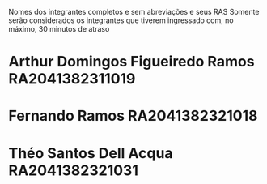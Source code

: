 Nomes dos integrantes completos e sem abreviações e seus RAS
Somente serão considerados os integrantes que tiverem ingressado com, no máximo, 30 minutos de atraso

# Arthur Domingos Figueiredo Ramos RA2041382311019
# Fernando Ramos RA2041382321018
# Théo Santos Dell Acqua RA2041382321031
